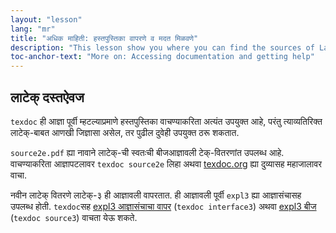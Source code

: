 ```yaml
---
layout: "lesson"
lang: "mr"
title: "अधिक माहिती: हस्तपुस्तिका वापरणे व मदत मिळवणे"
description: "This lesson show you where you can find the sources of LaTeX itself."
toc-anchor-text: "More on: Accessing documentation and getting help"
---
```


## लाटेक् दस्तऐवज

`texdoc` ही आज्ञा पूर्वी म्हटल्याप्रमाणे हस्तपुस्तिका वाचण्याकरिता अत्यंत उपयुक्त आहे, परंतु
त्याव्यतिरिक्त लाटेक्-बाबत आणखी जिज्ञासा असेल, तर पुढील दुवेही उपयुक्त ठरू शकतात.


`source2e.pdf` ह्या नावाने लाटेक्-ची स्वतःची बीजआज्ञावली टेक्-वितरणांत उपलब्ध
आहे. वाचण्याकरिता आज्ञापटलावर `texdoc source2e` लिहा अथवा
[texdoc.org](https://texdoc.org/pkg/source2e) ह्या दुव्यासह महाजालावर वाचा.

नवीन लाटेक् वितरणे लाटेक्-३ ही आज्ञावली वापरतात. ही आज्ञावली पूर्वी `expl3` ह्या आज्ञासंचासह
उपलब्ध होती. `texdoc`सह [expl3 आज्ञासंचाचा वापर](http://texdoc.org/pkg/interface3)
(`texdoc interface3`) अथवा [expl3 बीज](http://texdoc.org/pkg/source3) (`texdoc
source3`) वाचता येऊ शकते.





